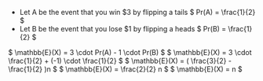 <ul>
<li> Let A be the event that you win $3 by flipping a tails 
$ Pr(A) = \frac{1}{2} $
	<li> Let B be the event that you lose $1 by flipping a heads 
	      $ Pr(B) = \frac{1}{2} $
</ul>
$ \mathbb{E}(X) = 3 \cdot Pr(A) - 1 \cdot Pr(B) $ 
$ \mathbb{E}(X) = 3 \cdot \frac{1}{2} + (-1) \cdot \frac{1}{2} $ 
$ \mathbb{E}(X) = ( \frac{3}{2} - \frac{1}{2} )n $ 
$ \mathbb{E}(X) = \frac{2}{2} n $ 
$ \mathbb{E}(X) = n $
